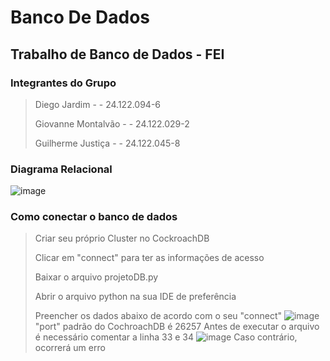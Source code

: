 # Banco De Dados
## Trabalho de Banco de Dados - FEI

### Integrantes do Grupo
  >Diego Jardim - - 24.122.094-6
>
  >Giovanne Montalvão - - 24.122.029-2
>
  >Guilherme Justiça - - 24.122.045-8
>

### Diagrama Relacional

![image](https://github.com/GuiJustica/BancoDeDados/assets/55902652/65690e46-ddeb-4460-b8f5-25e977e8eb34)

### Como conectar o banco de dados
  >Criar seu próprio Cluster no CockroachDB
>
  >Clicar em "connect" para ter as informações de acesso
>
  >Baixar o arquivo projetoDB.py
>
  >Abrir o arquivo python na sua IDE de preferência
>
  >Preencher os dados abaixo de acordo com o seu "connect"
>![image](https://github.com/GuiJustica/BancoDeDados/assets/55902652/5d0a5d7e-1373-43ba-ab1c-21ccbdfecc40)
  >"port" padrão do CochroachDB é 26257
>Antes de executar o arquivo é necessário comentar a linha 33 e 34
  >![image](https://github.com/GuiJustica/BancoDeDados/assets/55902652/ccd00365-8a72-4ef1-9240-3cefab29f50f)
>Caso contrário, ocorrerá um erro




